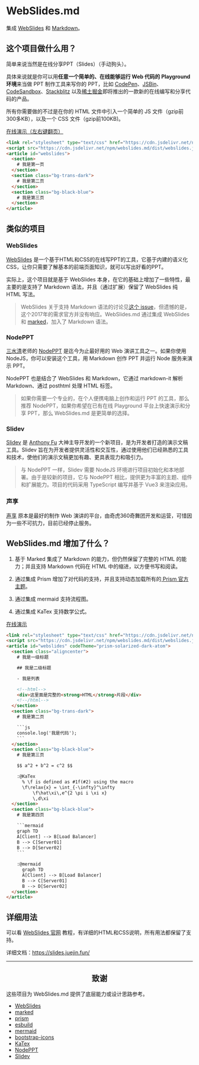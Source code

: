 # WebSlides.md

集成 [WebSlides](https://github.com/webslides/WebSlides) 和 [Markdown](https://github.com/markedjs/marked)。

## 这个项目做什么用？

简单来说当然是在线分享PPT（Slides）（手动狗头）。

具体来说就是你可以用**任意一个简单的、在线能够运行 Web 代码的 Playground 环境**来当做 PPT 制作工具来写你的 PPT，比如 [CodePen](https://codepen.io/)、[JSBin](https://jsbin.com/?html,js,output)、[CodeSandbox](https://codesandbox.io)、[Stackblitz](https://stackblitz.com/) 以及[稀土掘金](https://juejin.cn)即将推出的一款新的在线编写和分享代码的产品。

所有你需要做的不过是在你的 HTML 文件中引入一个简单的 JS 文件（gzip前300多KB），以及一个 CSS 文件（gzip前100KB)。

[在线演示（左右键翻页）](https://codepen.io/akira-cn/pen/gOoRmmR)
```html
<link rel="stylesheet" type="text/css" href="https://cdn.jsdelivr.net/npm/webslides.md/dist/webslides.css">
<script src="https://cdn.jsdelivr.net/npm/webslides.md/dist/webslides.js"></script>  
<article id="webslides">
  <section>
    # 我是第一页
  </section>
  <section class="bg-trans-dark">
    # 我是第二页
  </section>
  <section class="bg-black-blue">
    # 我是第三页
  </section>
</article>
```

## 类似的项目

### WebSlides

[WebSlides](https://github.com/webslides/WebSlides) 是一个基于HTML和CSS的在线写PPT的工具，它基于内建的语义化CSS，让你只需要了解基本的前端页面知识，就可以写出好看的PPT。

实际上，这个项目就是基于 WebSlides 本身，在它的基础上增加了一些特性，最主要的是支持了 Markdown 语法，并且（通过扩展）保留了 WebSlides 纯 HTML 写法。

> WebSlides 关于支持 Markdown 语法的讨论见[这个 issue](https://github.com/webslides/WebSlides/issues/11)，但遗憾的是，这个2017年的需求官方并没有响应。WebSlides.md 通过集成 WebSlides 和 [marked](https://github.com/markedjs/marked)，加入了 Markdown 语法。

### NodePPT

[三水清](https://github.com/ksky521)老师的 [NodePPT](https://github.com/ksky521/nodeppt) 是迄今为止最好用的 Web 演讲工具之一。如果你使用 NodeJS，你可以安装这个工具，用 Markdown 创作 PPT 并运行 Node 服务来演示 PPT。

NodePPT 也是结合了 WebSlides 和 Markdown，它通过 markdown-it 解析 Markdown、通过 posthtml 处理 HTML 标签。

> 如果你需要一个专业的，在个人便携电脑上创作和运行 PPT 的工具，那么推荐 NodePPT，如果你希望在已有在线 Playground 平台上快速演示和分享 PPT，那么 WebSlides.md 是更简单的选择。

### Slidev

[Slidev](https://github.com/slidevjs/slidev) 是 [Anthony Fu](https://github.com/antfu) 大神主导开发的一个新项目，是为开发者打造的演示文稿工具。Slidev 旨在为开发者提供灵活性和交互性，通过使用他们已经熟悉的工具和技术，使他们的演示文稿更加有趣、更具表现力和吸引力。

> 与 NodePPT 一样，Slidev 需要 NodeJS 环境进行项目初始化和本地部署。由于是较新的项目，它与 NodePPT 相比，提供更为丰富的主题、组件和扩展能力。项目的代码采用 TypeScript 编写并基于 Vue3 来渲染应用。

### 声享

[声享](https://ppt.baomitu.com) 原本是最好的制作 Web 演讲的平台，由奇虎360奇舞团开发和运营，可惜因为一些不可抗力，目前已经停止服务。

## WebSlides.md 增加了什么？

1. 基于 Marked 集成了 Markdown 的能力，但仍然保留了完整的 HTML 的能力；并且支持 Markdown 代码在 HTML 中的缩进，以方便书写和阅读。

2. 通过集成 Prism 增加了对代码的支持，并且支持动态加载所有的[ Prism 官方主题](https://github.com/PrismJS/prism-themes/tree/master/themes)。

3. 通过集成 mermaid 支持流程图。

4. 通过集成 KaTex 支持数学公式。

[在线演示](https://codepen.io/akira-cn/pen/ZEvyKbG)
```html
<link rel="stylesheet" type="text/css" href="https://cdn.jsdelivr.net/npm/webslides.md/dist/webslides.css">
<script src="https://cdn.jsdelivr.net/npm/webslides.md/dist/webslides.js"></script>  
<article id="webslides" codeTheme="prism-solarized-dark-atom">
  <section class="aligncenter">
    # 我是一级标题

    ## 我是二级标题

    - 我是列表

    <!--html-->
    <div>这里面是完整的<strong>HTML</strong>片段</div>
    <!--/html-->
  </section>
  <section class="bg-trans-dark">
    # 我是第二页

    ```js
    console.log('我是代码');
    ```
  </section>
  <section class="bg-black-blue">
    # 我是第三页

    $$ a^2 + b^2 = c^2 $$

    :@KaTex
      % \f is defined as #1f(#2) using the macro
      \f\relax{x} = \int_{-\infty}^\infty
          \f\hat\xi\,e^{2 \pi i \xi x}
          \,d\xi
  </section>
  <section class="bg-black-blue">
    # 我是第四页

    ```mermaid
    graph TD
    A[Client] --> B[Load Balancer]
    B --> C[Server01]
    B --> D[Server02]
    ```
    
    :@mermaid
      graph TD
      A[Client] --> B[Load Balancer]
      B --> C[Server01]
      B --> D[Server02]
  </section>
</article>
```

## 详细用法

可以看 [WebSlides 官网](https://webslides.tv) 教程，有详细的HTML和CSS说明，所有用法都保留了支持。

详细文档：https://slides.juejin.fun/

---


<h2 align="center">致谢</h2>

这些项目为 WebSlides.md 提供了底层能力或设计思路参考。

- [WebSlides](https://github.com/webslides/WebSlides)
- [marked](https://github.com/markedjs/marked)
- [prism](https://github.com/PrismJS/prism)
- [esbuild](https://github.com/evanw/esbuild)
- [mermaid](https://github.com/mermaid-js/mermaid)
- [bootstrap-icons](https://github.com/twbs/icons)
- [KaTex](https://github.com/KaTeX/KaTeX)
- [NodePPT](https://github.com/ksky521/nodeppt)
- [Slidev](https://github.com/slidevjs/slidev) 
